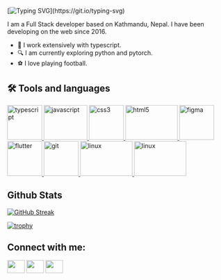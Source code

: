 
[![Typing SVG](https://readme-typing-svg.demolab.com?font=Fira+Code&weight=700&size=24&pause=1000&random=false&width=435&lines=Hi+%F0%9F%91%8B%2C+check+out+awesome+repos...)](https://git.io/typing-svg)


I am a Full Stack developer based on Kathmandu, Nepal. I have been developing on the web since 2016. 
- 💼 I work extensively with typescript.
- 🔍 I am currently exploring python and pytorch.
- ⚽ I love playing football.



## :hammer_and_wrench: Tools and languages
  <a href="https://www.typescript.com/" target="_blank"> <img src="https://www.vectorlogo.zone/logos/typescriptlang/typescriptlang-icon.svg" alt="typescript" width="80" height="80"/> </a> 
  <a href="https://www.javascript.com/" target="_blank"> <img src="https://www.vectorlogo.zone/logos/javascript/javascript-vertical.svg" alt="javascript" width="100" height="80"/> </a> 
  <a href="https://www.css.com/" target="_blank"> <img src="https://www.vectorlogo.zone/logos/w3_css/w3_css-official.svg" alt="css3" width="80" height="80"/> </a> 
  <a href="https://www.w3.org/html/" target="_blank"> <img src="https://www.vectorlogo.zone/logos/w3_html5/w3_html5-ar21.svg" alt="html5" width="120" height="80"/> </a>
  <a href="https://www.figma.com/" target="_blank"> <img src="https://www.vectorlogo.zone/logos/figma/figma-icon.svg" alt="figma" width="80" height="80"/> </a> 
  <a href="https://flutter.dev" target="_blank"> <img src="https://www.vectorlogo.zone/logos/flutterio/flutterio-icon.svg" alt="flutter" width="80" height="80"/> </a> <a href="https://git-scm.com/" target="_blank"> <img src="https://www.vectorlogo.zone/logos/git-scm/git-scm-icon.svg" alt="git" width="80" height="80"/> </a> 
  <a href="https://www.linux.org/" target="_blank"> <img src="https://www.vectorlogo.zone/logos/linux/linux-ar21.svg" alt="linux" width="120" height="80"/> </a> 
  <a href="https://dotnet.microsoft.com/" target="_blank"> <img src="https://www.vectorlogo.zone/logos/dotnet/dotnet-ar21.svg" alt="linux" width="120" height="80"/> </a> 



  
## Github Stats
[![GitHub Streak](https://github-readme-streak-stats.herokuapp.com?user=rahulrajdahal&theme=aura&border_radius=24&date_format=j%20M%5B%20Y%5D&card_width=500&background=45%2C0C0C2E%2C202494&border=202494&stroke=0C0C2E&ring=D9D4FF&fire=D9D4FF)](https://git.io/streak-stats)

[![trophy](https://github-profile-trophy.vercel.app/?username=rahulrajdahal)](https://github.com/rahulrajdahal/github-profile-trophy)

## Connect with me:
<a href="https://www.linkedin.com/in/rahul-raj-dahal-b11b04147/" target="blank"><img align="center" src="https://cdn.jsdelivr.net/npm/simple-icons@3.0.1/icons/linkedin.svg" alt="" height="30" width="40" /></a>
<a href="https://www.instagram.com/rahulrajdahal/" target="blank"><img align="center" src="https://cdn.jsdelivr.net/npm/simple-icons@3.0.1/icons/instagram.svg" alt="" height="30" width="40" /></a>
<a href="https://rahulrajdahal.vercel.app/" target="blank"><img align="center" src="https://cdn.jsdelivr.net/npm/simple-icons@3.0.1/icons/vercel.svg" alt="" height="30" width="40" /></a>



